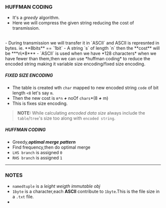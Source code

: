 ### HUFFMAN CODING
- It's a *greedy* algorithm.
- Here we will compress the given string reducing the cost of transmission.
<br>
- During transmission we will transfer it in  `ASCII` and ASCII is represnted in  bytes. ie. **8bits** == `1bit`
- A string `s` of length `n` then the **cost** will be ***n\*8***
- `ASCII` is used when we have *128 characters* when we have fewer than them,then we can use *huffman coding* to reduce the encoded string making it variable size encoding/fixed size encoding.
<br>

##### FIXED SIZE ENCODING
- The table is created wth `char` mapped to new encoded string `code` of bit length `<8` let's say `m`.
- Then the new cost is `m*n` ***+***
    noOf `chars`\*(8 ***+*** m)
- This is fixes size encoding.
> **NOTE:** While calculating *encoded data size* always include the `table`/`tree`'s size too along with `encoded string`.
##### HUFFMAN CODING
- Greedy,***optimal merge pattern***
- Find frequency,then do optimal merge
- `LHS branch` is assigned `0`
- `RHS branch` is assigned `1`
---

### NOTES
- `namedtuple` is a *leight weigth immutable obj*
-  `1byte` is a character,each **ASCII** contribute to `1byte`.This is the file size in a `.txt` file.
-  